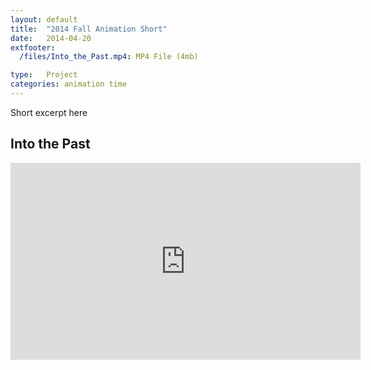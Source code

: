 ```yaml
---
layout: default
title:  "2014 Fall Animation Short"
date:   2014-04-20
extfooter: 
  /files/Into_the_Past.mp4: MP4 File (4mb)

type:   Project
categories: animation time
---
```

Short excerpt here

## Into the Past

<iframe width="560" height="315" src="https://www.youtube.com/embed/wEauvdPcNSs" frameborder="0" allowfullscreen></iframe>

